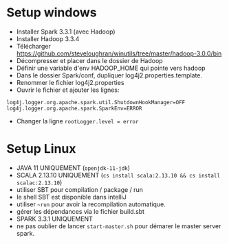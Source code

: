 # Setup windows

- Installer Spark 3.3.1 (avec Hadoop)
- Installer Hadoop 3.3.4
- Télécharger https://github.com/steveloughran/winutils/tree/master/hadoop-3.0.0/bin
- Décompresser et placer dans le dossier de Hadoop
- Définir une variable d'env HADOOP_HOME qui pointe vers hadoop
- Dans le dossier Spark/conf, dupliquer log4j2.properties.template.
- Renommer le fichier log4j2.properties
- Ouvrir le fichier et ajouter les lignes:
```
log4j.logger.org.apache.spark.util.ShutdownHookManager=OFF
log4j.logger.org.apache.spark.SparkEnv=ERROR
```
- Changer la ligne
```rootLogger.level = error```

# Setup Linux

- JAVA 11 UNIQUEMENT (`openjdk-11-jdk`)
- SCALA 2.13.10 UNIQUEMENT (`cs install scala:2.13.10 && cs install scalac:2.13.10`)
- utiliser SBT pour compilation / package / run
- le shell SBT est disponible dans intelliJ
- utiliser `~run` pour avoir la recompilation automatique.
- gérer les dépendances via le fichier build.sbt
- SPARK 3.3.1 UNIQUEMENT
- ne pas oublier de lancer `start-master.sh` pour démarer le master server spark.